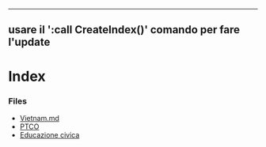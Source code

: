 
---
usare il ':call CreateIndex()' comando per fare l'update 
---

# Index

### Files


- [Vietnam.md](Vietnam.md)
- [PTCO](PTCO.md)
- [Educazione civica](EducazioneCivica.md)
